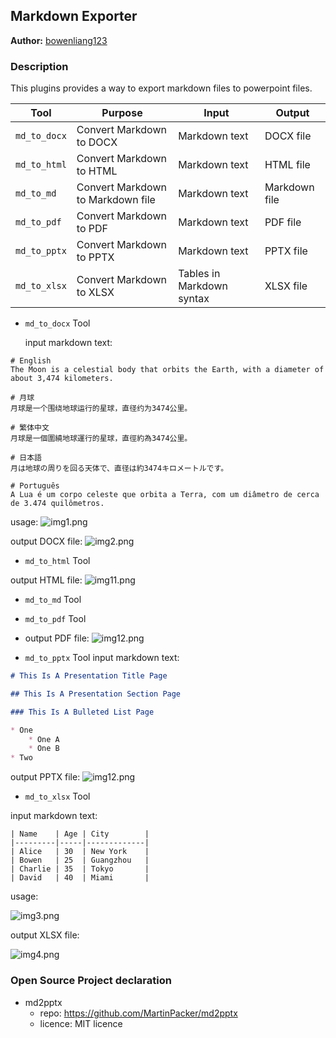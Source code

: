 ## Markdown Exporter

**Author:** [bowenliang123](https://github.com/bowenliang123)

### Description

This plugins provides a way to export markdown files to powerpoint files.

| Tool         | Purpose                           | Input                     | Output        |
|--------------|-----------------------------------|---------------------------|---------------|
| `md_to_docx` | Convert Markdown to DOCX          | Markdown text             | DOCX file     |
| `md_to_html` | Convert Markdown to HTML          | Markdown text             | HTML file     |
| `md_to_md`   | Convert Markdown to Markdown file | Markdown text             | Markdown file |
| `md_to_pdf`  | Convert Markdown to PDF           | Markdown text             | PDF file      |
| `md_to_pptx` | Convert Markdown to PPTX          | Markdown text             | PPTX file     |
| `md_to_xlsx` | Convert Markdown to XLSX          | Tables in Markdown syntax | XLSX file     |

- `md_to_docx` Tool

  input markdown text:

```
# English
The Moon is a celestial body that orbits the Earth, with a diameter of about 3,474 kilometers.

# 月球
月球是一个围绕地球运行的星球，直径约为3474公里。

# 繁体中文
月球是一個圍繞地球運行的星球，直徑約為3474公里。

# 日本語
月は地球の周りを回る天体で、直径は約3474キロメートルです。

# Português
A Lua é um corpo celeste que orbita a Terra, com um diâmetro de cerca de 3.474 quilômetros.
```

usage:
![img1.png](_assets/img1.png)

output DOCX file:
![img2.png](_assets/img2.png)

- `md_to_html` Tool

output HTML file:
![img11.png](_assets/img11.png)

- `md_to_md` Tool

- `md_to_pdf` Tool

- output PDF file:
  ![img12.png](_assets/img12.png)

- `md_to_pptx` Tool
  input markdown text:

```markdown
# This Is A Presentation Title Page

## This Is A Presentation Section Page

### This Is A Bulleted List Page

* One
    * One A
    * One B
* Two
```

output PPTX file:
![img12.png](_assets/img13.png)

- `md_to_xlsx` Tool

input markdown text:

```
| Name    | Age | City        |
|---------|-----|-------------|
| Alice   | 30  | New York    |
| Bowen   | 25  | Guangzhou   |
| Charlie | 35  | Tokyo       |
| David   | 40  | Miami       |
```

usage:

![img3.png](_assets/img3.png)

output XLSX file:

![img4.png](_assets/img4.png)

### Open Source Project declaration

- md2pptx
    - repo: https://github.com/MartinPacker/md2pptx
    - licence: MIT licence


